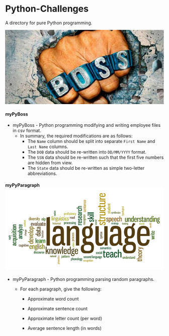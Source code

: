 # Python-Challenges

A directory for pure Python programming.

![PyBoss Python Program](./boss.jpg)

#### myPyBoss

- myPyBoss - Python programming modifying and writing employee files in csv format.
  - In summary, the required modifications are as follows:
    - The `Name` column should be split into separate `First Name` and `Last Name` columns.
    - The `DOB` data should be re-written into `DD/MM/YYYY` format.
    - The `SSN` data should be re-written such that the first five numbers are hidden from view.
    - The `State` data should be re-written as simple two-letter abbreviations.




#### myPyParagraph![PyParagraph Python Program](./language.jpg)

- myPyParagraph - Python programming parsing random paragraphs.

  - For each paragraph, give the following:

    * Approximate word count

    * Approximate sentence count

    * Approximate letter count (per word)

    * Average sentence length (in words)